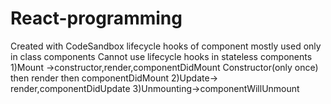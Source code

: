 # React-programming
Created with CodeSandbox
lifecycle hooks of component mostly used only in class components
Cannot use lifecycle hooks in stateless components
1)Mount ->constructor,render,componentDidMount
Constructor(only once) then render then componentDidMount
2)Update-> render,componentDidUpdate
3)Unmounting->componentWillUnmount
